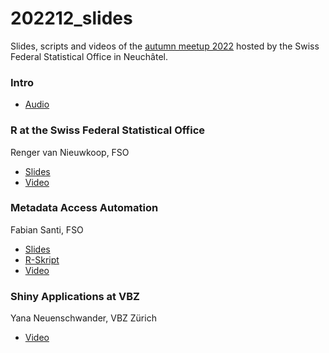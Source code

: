 # 202212_slides

Slides, scripts and videos of the [autumn meetup 2022](https://www.meetup.com/adminR/events/288608888/) hosted by the Swiss Federal Statistical Office in Neuchâtel.

### Intro

- [Audio](https://github.com/swiss-adminR/202212_slides/blob/main/intro.m4a?raw=true)

### R at the Swiss Federal Statistical Office

Renger van Nieuwkoop, FSO

- [Slides](https://github.com/swiss-adminR/202212_slides/blob/main/adminR.pdf)
- [Video]()


### Metadata Access Automation

Fabian Santi, FSO

- [Slides](https://github.com/swiss-adminR/202212_slides/blob/main/Präsentation%20AdminR%20fso_metadata%202022_EN.pdf)
- [R-Skript](https://github.com/swiss-adminR/202212_slides/blob/main/fabian_santi._script.R)
- [Video](https://github.com/swiss-adminR/202212_slides/blob/main/api.mp4)

### Shiny Applications at VBZ


Yana Neuenschwander, VBZ Zürich

- [Video]()
